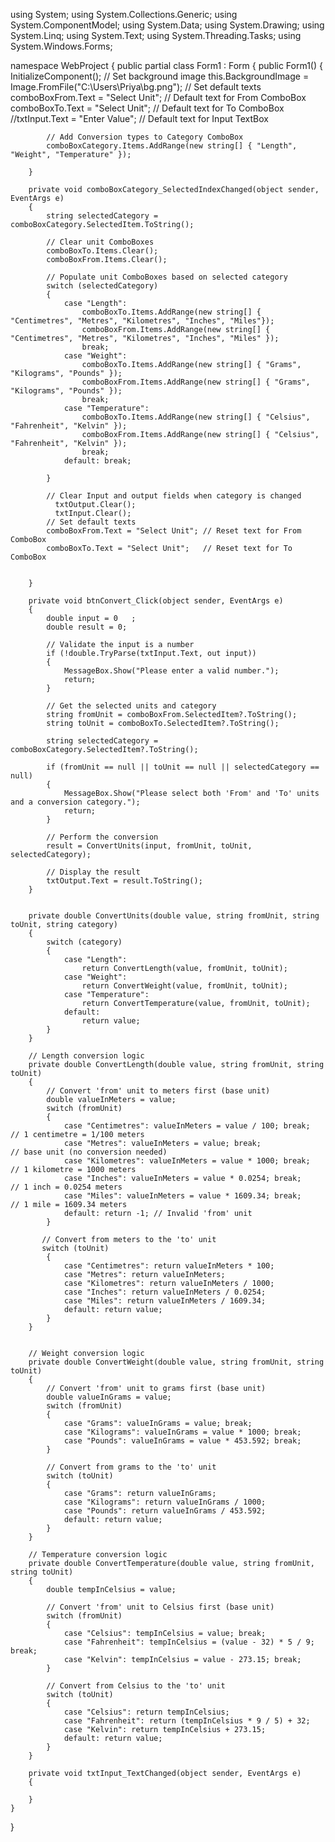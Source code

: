 using System;
using System.Collections.Generic;
using System.ComponentModel;
using System.Data;
using System.Drawing;
using System.Linq;
using System.Text;
using System.Threading.Tasks;
using System.Windows.Forms;

namespace WebProject
{
    public partial class Form1 : Form
    {
        public Form1()
        {
            InitializeComponent();
            // Set background image
            this.BackgroundImage = Image.FromFile("C:\\Users\\Priya\\bg.png");
            // Set default texts
            comboBoxFrom.Text = "Select Unit"; // Default text for From ComboBox
            comboBoxTo.Text = "Select Unit";   // Default text for To ComboBox
            //txtInput.Text = "Enter Value";     // Default text for Input TextBox

                        
            // Add Conversion types to Category ComboBox
            comboBoxCategory.Items.AddRange(new string[] { "Length", "Weight", "Temperature" });

        }

        private void comboBoxCategory_SelectedIndexChanged(object sender, EventArgs e)
        {
            string selectedCategory = comboBoxCategory.SelectedItem.ToString();

            // Clear unit ComboBoxes
            comboBoxTo.Items.Clear();
            comboBoxFrom.Items.Clear();

            // Populate unit ComboBoxes based on selected category
            switch (selectedCategory)
            {
                case "Length":
                    comboBoxTo.Items.AddRange(new string[] { "Centimetres", "Metres", "Kilometres", "Inches", "Miles"});
                    comboBoxFrom.Items.AddRange(new string[] { "Centimetres", "Metres", "Kilometres", "Inches", "Miles" });
                    break;
                case "Weight":
                    comboBoxTo.Items.AddRange(new string[] { "Grams", "Kilograms", "Pounds" });
                    comboBoxFrom.Items.AddRange(new string[] { "Grams", "Kilograms", "Pounds" });
                    break;
                case "Temperature":
                    comboBoxTo.Items.AddRange(new string[] { "Celsius", "Fahrenheit", "Kelvin" });
                    comboBoxFrom.Items.AddRange(new string[] { "Celsius", "Fahrenheit", "Kelvin" });
                    break;
                default: break;

            }

            // Clear Input and output fields when category is changed
              txtOutput.Clear();
              txtInput.Clear();     
            // Set default texts
            comboBoxFrom.Text = "Select Unit"; // Reset text for From ComboBox
            comboBoxTo.Text = "Select Unit";   // Reset text for To ComboBox
            
            
        }

        private void btnConvert_Click(object sender, EventArgs e)
        {
            double input = 0   ;
            double result = 0;

            // Validate the input is a number
            if (!double.TryParse(txtInput.Text, out input))
            {
                MessageBox.Show("Please enter a valid number.");
                return;
            }

            // Get the selected units and category
            string fromUnit = comboBoxFrom.SelectedItem?.ToString();
            string toUnit = comboBoxTo.SelectedItem?.ToString();

            string selectedCategory = comboBoxCategory.SelectedItem?.ToString();

            if (fromUnit == null || toUnit == null || selectedCategory == null)
            {
                MessageBox.Show("Please select both 'From' and 'To' units and a conversion category.");
                return;
            }

            // Perform the conversion
            result = ConvertUnits(input, fromUnit, toUnit, selectedCategory);

            // Display the result
            txtOutput.Text = result.ToString();
        }


        private double ConvertUnits(double value, string fromUnit, string toUnit, string category)
        {
            switch (category)
            {
                case "Length":
                    return ConvertLength(value, fromUnit, toUnit);
                case "Weight":
                    return ConvertWeight(value, fromUnit, toUnit);
                case "Temperature":
                    return ConvertTemperature(value, fromUnit, toUnit);
                default:
                    return value;
            }
        }

        // Length conversion logic
        private double ConvertLength(double value, string fromUnit, string toUnit)
        {
            // Convert 'from' unit to meters first (base unit)
            double valueInMeters = value;
            switch (fromUnit)
            {
                case "Centimetres": valueInMeters = value / 100; break;   // 1 centimetre = 1/100 meters
                case "Metres": valueInMeters = value; break;              // base unit (no conversion needed)
                case "Kilometres": valueInMeters = value * 1000; break;   // 1 kilometre = 1000 meters
                case "Inches": valueInMeters = value * 0.0254; break;     // 1 inch = 0.0254 meters
                case "Miles": valueInMeters = value * 1609.34; break;     // 1 mile = 1609.34 meters
                default: return -1; // Invalid 'from' unit
            }

           // Convert from meters to the 'to' unit
           switch (toUnit)
            {
                case "Centimetres": return valueInMeters * 100; 
                case "Metres": return valueInMeters;
                case "Kilometres": return valueInMeters / 1000;
                case "Inches": return valueInMeters / 0.0254;
                case "Miles": return valueInMeters / 1609.34;
                default: return value;
            }
        }


        // Weight conversion logic
        private double ConvertWeight(double value, string fromUnit, string toUnit)
        {
            // Convert 'from' unit to grams first (base unit)
            double valueInGrams = value;
            switch (fromUnit)
            {
                case "Grams": valueInGrams = value; break;
                case "Kilograms": valueInGrams = value * 1000; break;
                case "Pounds": valueInGrams = value * 453.592; break;
            }

            // Convert from grams to the 'to' unit
            switch (toUnit)
            {
                case "Grams": return valueInGrams;
                case "Kilograms": return valueInGrams / 1000;
                case "Pounds": return valueInGrams / 453.592;
                default: return value;
            }
        }

        // Temperature conversion logic
        private double ConvertTemperature(double value, string fromUnit, string toUnit)
        {
            double tempInCelsius = value;

            // Convert 'from' unit to Celsius first (base unit)
            switch (fromUnit)
            {
                case "Celsius": tempInCelsius = value; break;
                case "Fahrenheit": tempInCelsius = (value - 32) * 5 / 9; break;
                case "Kelvin": tempInCelsius = value - 273.15; break;
            }

            // Convert from Celsius to the 'to' unit
            switch (toUnit)
            {
                case "Celsius": return tempInCelsius;
                case "Fahrenheit": return (tempInCelsius * 9 / 5) + 32;
                case "Kelvin": return tempInCelsius + 273.15;
                default: return value;
            }
        }

        private void txtInput_TextChanged(object sender, EventArgs e)
        {
           
        }
    }

 }




